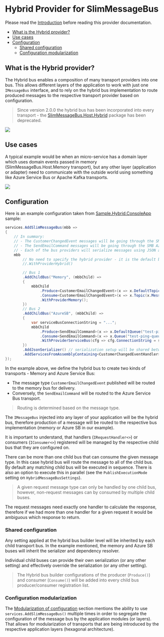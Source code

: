 # Hybrid Provider for SlimMessageBus <!-- omit in toc -->

Please read the [Introduction](intro.md) before reading this provider documentation.

- [What is the Hybrid provider?](#what-is-the-hybrid-provider)
- [Use cases](#use-cases)
- [Configuration](#configuration)
  - [Shared configuration](#shared-configuration)
  - [Configuration modularization](#configuration-modularization)

## What is the Hybrid provider?

The Hybrid bus enables a composition of many transport providers into one bus.
This allows different layers of the application to work with just one `IMessageBus` interface, and to rely on the hybrid bus implementation to route produced messages to the respective transport provider based on configuration.

> Since version 2.0.0 the hybrid bus has been incorporated into every transport - the [SlimMessageBus.Host.Hybrid](https://www.nuget.org/packages/SlimMessageBus.Host.Hybrid/) package has been deprecated.

![](provider_hybrid_1.png)

## Use cases

A typical example would be when an micro-service has a domain layer which uses domain events passed in memory (SlimMessageBus.Host.Memory transport), but any other layer (application or adapter) need to communicate with the outside world using something like Azure Service Bus or Apache Kafka transports.

![](provider_hybrid_2.png)

## Configuration

Here is an example configuration taken from [Sample.Hybrid.ConsoleApp](../src/Samples/Sample.Hybrid.ConsoleApp) sample:

```cs
services.AddSlimMessageBus(mbb =>
{
    // In summary:
    // - The CustomerChangedEvent messages will be going through the SMB Memory provider.
    // - The SendEmailCommand messages will be going through the SMB Azure Service Bus provider.
    // - Each of the bus providers will serialize messages using JSON and use the same DI to resolve consumers/handlers.
    mbb
        // No need to specify the hybrid provider - it is the default bus since 2.0.0
        //.WithProviderHybrid()

        // Bus 1
        .AddChildBus("Memory", (mbbChild) =>
        {
            mbbChild
                .Produce<CustomerEmailChangedEvent>(x => x.DefaultTopic(x.MessageType.Name))
                .Consume<CustomerEmailChangedEvent>(x => x.Topic(x.MessageType.Name).WithConsumer<CustomerChangedEventHandler>())
                .WithProviderMemory();
        })
        // Bus 2
        .AddChildBus("AzureSB", (mbbChild) =>
        {
            var serviceBusConnectionString = "...";
            mbbChild
                .Produce<SendEmailCommand>(x => x.DefaultQueue("test-ping-queue"))
                .Consume<SendEmailCommand>(x => x.Queue("test-ping-queue").WithConsumer<SmtpEmailService>())
                .WithProviderServiceBus(cfg => cfg.ConnectionString = serviceBusConnectionString);
        })
        .AddJsonSerializer() // serialization setup will be shared between bus 1 and 2
        .AddServicesFromAssemblyContaining<CustomerChangedEventHandler>(); // register all the found consumers and handlers in DI 
});
```

In the example above, we define the hybrid bus to create two kinds of transports - Memory and Azure Service Bus:

- The message type `CustomerEmailChangedEvent` published will be routed to the memory bus for delivery.
- Conversely, the `SendEmailCommand` will be routed to the Azure Service Bus transport.

> Routing is determined based on the message type.

The `IMessageBus` injected into any layer of your application will be the hybrid bus, therefore production of a message will be routed to the respective bus implementation (memory or Azure SB in our example).

It is important to understand, that handlers (`IRequestHandler<>`) or consumers (`IConsumer<>`) registered will be managed by the respective child bus that they are configured on.

There can be more than one child bus that can consume the given message type. In this case hybrid bus will route the message to all of the child bus.
By default any matching child bus will be executed in sequence. There is also an option to execute this in parallel (see the `PublishExecutionMode` setting on `HybridMessageBusSettings`).

> A given request message type can only be handled by one child bus, however, non-request messages can by consumed by multiple child buses.

The request messages need exactly one handler to calculate the response, therefore if we had more than one handler for a given request it would be ambiguous which response to return.

### Shared configuration

Any setting applied at the hybrid bus builder level will be inherited by each child transport bus. In the example mentioned, the memory and Azure SB buses will inherit the serializer and dependency resolver.

Individual child buses can provide their own serialization (or any other setting) and effectively override the serialization (or any other setting).

> The Hybrid bus builder configurations of the producer (`Produce()`) and consumer (`Consume()`) will be added into every child bus producer/consumer registration list.

### Configuration modularization

The [Modularization of configuration](intro.md#modularization-of-configuration) section mentions the ability to use `services.AddSlimMessageBus()` multiple times in order to segregate the configuration of the message bus by the application modules (or layers).
That allows for modularization of transports that are being introduced by the respective application layers (hexagonal architecture).

